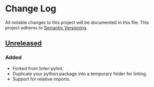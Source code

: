 # Change Log
All notable changes to this project will be documented in this file.
This project adheres to [Semantic Versioning](http://semver.org/).

## [Unreleased]
### Added
- Forked from linter-pylint.
- Duplicate your python package into a temporary folder for linting.
- Support for relative imports.

[Unreleased]: https://github.com/AtomLinter/linter-pylint/compare/master...Horta:HEAD
